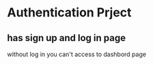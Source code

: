 # Authentication Prject

## has sign up and log in page 

without log in you can't access to dashbord page